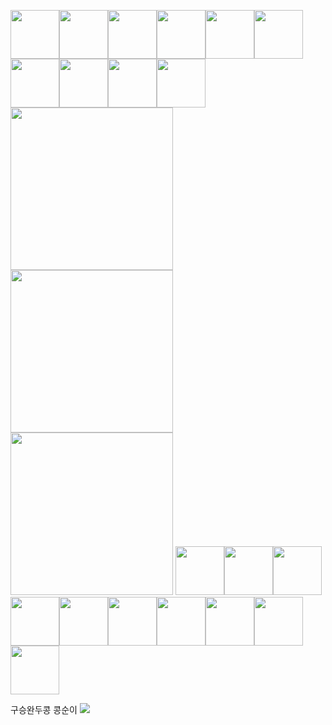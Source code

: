 <img src="./구디.png"  width="78px"><img src="./구디.png"  width="78px"><img src="./구디.png"  width="78px"><img src="./구디.png"  width="78px"><img src="./구디.png"  width="78px"><img src="./구디.png"  width="78px"><img src="./구디.png"  width="78px"><img src="./구디.png"  width="78px"><img src="./구디.png"  width="78px"><img src="./구디.png"  width="78px">
<img src="./구디.png" width="260px" ><img src="./구디.png"  width="260px"><img src="./구디.png"  width="260px">
<img src="./구디.png"  width="78px"><img src="./구디.png"  width="78px"><img src="./구디.png"  width="78px"><img src="./구디.png"  width="78px"><img src="./구디.png"  width="78px"><img src="./구디.png"  width="78px"><img src="./구디.png"  width="78px"><img src="./구디.png"  width="78px"><img src="./구디.png"  width="78px"><img src="./구디.png"  width="78px">
</h1> 구승완두콩 </h1>
</h1> 콩순이 </h1>
<img src="./구디.png"  weight = 1>
